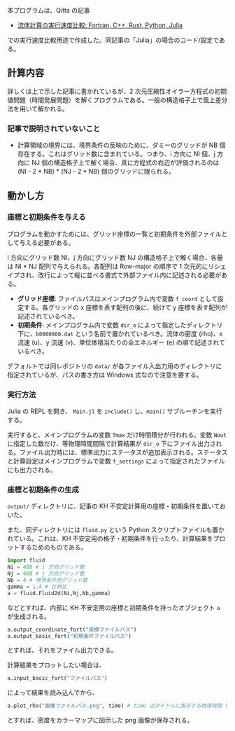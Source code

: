 本プログラムは、Qitta の記事

+ [流体計算の実行速度比較: Fortran, C++, Rust, Python, Julia](https://qiita.com/shigunodo/items/d693dc03323f9a205bb9)

での実行速度比較用途で作成した。同記事の「Julia」の場合のコード/設定である。 

## 計算内容

詳しくは上で示した記事に書かれているが、2 次元圧縮性オイラー方程式の初期値問題（時間発展問題）を解くプログラムである。一般の構造格子上で風上差分法を用いて解かれる。

### 記事で説明されていないこと

+ 計算領域の境界には、境界条件の反映のために、ダミーのグリッドが NB 個存在する。これはグリッド数に含まれている。つまり、i 方向に NI 個、j 方向に NJ 個の構造格子上で解く場合、真に方程式の右辺が評価されるのは (NI - 2 \* NB) \* (NJ - 2 \* NB) 個のグリッドに限られる。

## 動かし方

### 座標と初期条件を与える

プログラムを動かすためには、グリッド座標の一覧と初期条件を外部ファイルとして与える必要がある。

i 方向にグリッド数 NI、j 方向にグリッド数 NJ の構造格子上で解く場合、各量は NI \* NJ 配列で与えられる。各配列は Row-major の順序で 1 次元的にリシェイプされ、改行によって縦に並べる書式で外部ファイル内に記述される必要がある。

+ **グリッド座標**: ファイルパスはメインプログラム内で変数 ``f_coord`` として設定する。各グリッドの x 座標を表す配列の後に、続けて y 座標を表す配列が記述されているべき。
+ **初期条件**: メインプログラム内で変数 ``dir_o`` によって指定したディレクトリ下に、``b0000000.dat`` という名前で置かれているべき。流体の密度 (rho)、x 流速 (u)、y 流速 (v)、単位体積当たりの全エネルギー (e) の順で記述されているべき。

デフォルトでは同レポジトリの ``data/`` が各ファイル入出力用のディレクトリに指定されているが、パスの書き方は Windows 式なので注意を要する。

### 実行方法

Julia の REPL を開き、 ``Main.jl`` を ``include()`` し、``main()`` サブルーチンを実行する。

実行すると、メインプログラムの変数 ``Tmax`` だけ時間積分が行われる。変数 ``Nout`` に指定した数だけ、等物理時間間隔で計算結果が ``dir_o`` 下にファイル出力される。ファイル出力時には、標準出力にステータスが追加表示される。ステータスと計算設定はメインプログラムで変数 ``f_settings`` によって指定されたファイルにも出力される。

### 座標と初期条件の生成

``output/`` ディレクトリに、記事の KH 不安定計算用の座標・初期条件を置いておいた。

また、同ディレクトリには ``fluid.py`` という Python スクリプトファイルも置かれている。これは、KH 不安定用の格子・初期条件を行ったり、計算結果をプロットするためのものである。

```Python
import fluid
Ni = 408 # i 方向グリッド数
Nj = 408 # j 方向グリッド数
Nb = 4 # 境界条件用グリッド数
gamma = 1.4 # 比熱比
a = fluid.Fluid2d(Ni,Nj,Nb,gamma)
```

などとすれば、内部に KH 不安定用の座標と初期条件を持ったオブジェクト ``a`` が生成される。

```Python
a.output_coordinate_fort("座標ファイルパス")
a.output_basic_fort("初期条件ファイルパス")
```

とすれば、それをファイル出力できる。

計算結果をプロットしたい場合は、

```Python
a.input_basic_fort("ファイルパス")
```

によって結果を読み込んでから、

```Python
a.plot_rho("画像ファイルパス.png", time) # time はタイトルに表示する物理時間 (実数)
```

とすれば、密度をカラーマップに図示した png 画像が保存される。